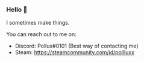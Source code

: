 ### Hello 👋

I sometimes make things.

You can reach out to me on:
- Discord: Pollux#0101 (Best way of contacting me)
- Steam: https://steamcommunity.com/id/pollluxx

<!--
**Pollux12/Pollux12** is a ✨ _special_ ✨ repository because its `README.md` (this file) appears on your GitHub profile.

Here are some ideas to get you started:

- 🔭 I’m currently working on ...
- 🌱 I’m currently learning ...
- 👯 I’m looking to collaborate on ...
- 🤔 I’m looking for help with ...
- 💬 Ask me about ...
- 📫 How to reach me: ...
- 😄 Pronouns: ...
- ⚡ Fun fact: ...
-->
